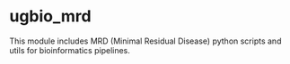 # ugbio_mrd

This module includes MRD (Minimal Residual Disease) python scripts and utils for bioinformatics pipelines.
